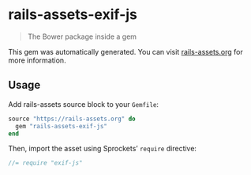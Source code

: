 # rails-assets-exif-js

> The Bower package inside a gem

This gem was automatically generated. You can visit [rails-assets.org](https://rails-assets.org) for more information.

## Usage

Add rails-assets source block to your `Gemfile`:

```ruby
source "https://rails-assets.org" do
  gem "rails-assets-exif-js"
end

```

Then, import the asset using Sprockets’ `require` directive:

```js
//= require "exif-js"
```
